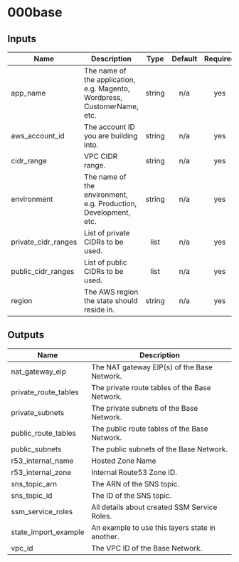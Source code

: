 # 000base

## Inputs

| Name | Description | Type | Default | Required |
|------|-------------|:----:|:-----:|:-----:|
| app\_name | The name of the application, e.g. Magento, Wordpress, CustomerName, etc. | string | n/a | yes |
| aws\_account\_id | The account ID you are building into. | string | n/a | yes |
| cidr\_range | VPC CIDR range. | string | n/a | yes |
| environment | The name of the environment, e.g. Production, Development, etc. | string | n/a | yes |
| private\_cidr\_ranges | List of private CIDRs to be used. | list | n/a | yes |
| public\_cidr\_ranges | List of public CIDRs to be used. | list | n/a | yes |
| region | The AWS region the state should reside in. | string | n/a | yes |

## Outputs

| Name | Description |
|------|-------------|
| nat\_gateway\_eip | The NAT gateway EIP(s) of the Base Network. |
| private\_route\_tables | The private route tables of the Base Network. |
| private\_subnets | The private subnets of the Base Network. |
| public\_route\_tables | The public route tables of the Base Network. |
| public\_subnets | The public subnets of the Base Network. |
| r53\_internal\_name | Hosted Zone Name |
| r53\_internal\_zone | Internal Route53 Zone ID. |
| sns\_topic\_arn | The ARN of the SNS topic. |
| sns\_topic\_id | The ID of the SNS topic. |
| ssm\_service\_roles | All details about created SSM Service Roles. |
| state\_import\_example | An example to use this layers state in another. |
| vpc\_id | The VPC ID of the Base Network. |
